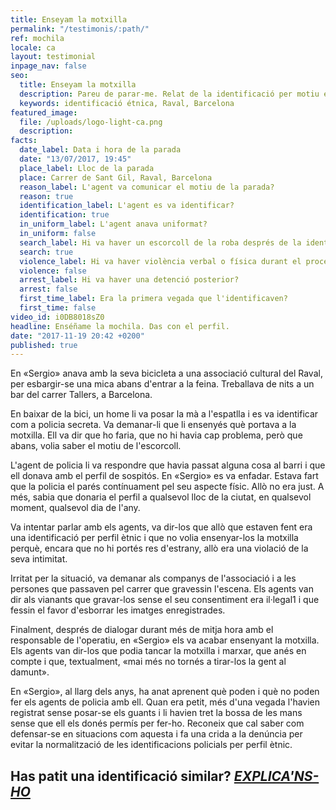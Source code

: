 ```yaml
---
title: Enseyam la motxilla
permalink: "/testimonis/:path/"
ref: mochila
locale: ca
layout: testimonial
inpage_nav: false
seo:
  title: Enseyam la motxilla
  description: Pareu de parar-me. Relat de la identificació per motiu étnic al barri del Raval de Barcelona.
  keywords: identificació étnica, Raval, Barcelona
featured_image:
  file: /uploads/logo-light-ca.png
  description: 
facts:
  date_label: Data i hora de la parada
  date: "13/07/2017, 19:45"
  place_label: Lloc de la parada
  place: Carrer de Sant Gil, Raval, Barcelona
  reason_label: L'agent va comunicar el motiu de la parada?
  reason: true
  identification_label: L'agent es va identificar?
  identification: true
  in_uniform_label: L'agent anava uniformat?
  in_uniform: false
  search_label: Hi va haver un escorcoll de la roba després de la identificació?
  search: true
  violence_label: Hi va haver violència verbal o física durant el procediment d'identificació i registre?
  violence: false
  arrest_label: Hi va haver una detenció posterior?
  arrest: false
  first_time_label: Era la primera vegada que l'identificaven?
  first_time: false
video_id: i0DB8018sZ0
headline: Enséñame la mochila. Das con el perfil.
date: "2017-11-19 20:42 +0200"
published: true
---
```

En «Sergio» anava amb la seva bicicleta a una associació cultural del Raval, per esbargir-se una mica abans d'entrar a la feina. Treballava de nits a un bar del carrer Tallers, a Barcelona.

En baixar de la bici, un home li va posar la mà a l'espatlla i es va identificar com a policia secreta. Va demanar-li que li ensenyés què portava a la motxilla. Ell va dir que ho faria, que no hi havia cap problema, però que abans, volia saber el motiu de l'escorcoll.

L'agent de policia li va respondre que havia passat alguna cosa al barri i que ell donava amb el perfil de sospitós. En «Sergio» es va enfadar. Estava fart que la policia el parés contínuament pel seu aspecte físic. Allò no era just. A més, sabia que donaria el perfil a qualsevol lloc de la ciutat, en qualsevol moment, qualsevol dia de l'any.

Va intentar parlar amb els agents, va dir-los que allò que estaven fent era una identificació per perfil ètnic i que no volia ensenyar-los la motxilla perquè, encara que no hi portés res d'estrany, allò era una violació de la seva intimitat.

Irritat per la situació, va demanar als companys de l'associació i a les persones que passaven pel carrer que gravessin l'escena. Els agents van dir als vianants que gravar-los sense el seu consentiment era il·legal1 i que fessin el favor d'esborrar les imatges enregistrades.

Finalment, després de dialogar durant més de mitja hora amb el responsable de l'operatiu, en «Sergio» els va acabar ensenyant la motxilla. Els agents van dir-los que podia tancar la motxilla i marxar, que anés en compte i que, textualment, «mai més no tornés a tirar-los la gent al damunt».

En «Sergio», al llarg dels anys, ha anat aprenent què poden i què no poden fer els agents de policia amb ell. Quan era petit, més d'una vegada l'havien registrat sense posar-se els guants i li havien tret la bossa de les mans sense que ell els donés permís per fer-ho. Reconeix que cal saber com defensar-se en situacions com aquesta i fa una crida a la denúncia per evitar la normalització de les identificacions policials per perfil ètnic.

## Has patit una identificació similar? [**_EXPLICA'NS-HO_**](https://www.pareudepararme.org/#report-incident)